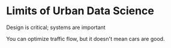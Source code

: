 # Limits of Urban Data Science

Design is critical; systems are important

You can optimize traffic flow, but it doesn't mean cars are good. 